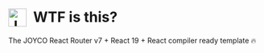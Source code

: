 # <img src="./static/JOYCO.png" alt="JOYCO Logo" height="36" width="36" align="top" />&nbsp;&nbsp;WTF is this?

The JOYCO React Router v7 + React 19 + React compiler ready template 🔥